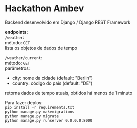 # Hackathon Ambev

Backend desenvolvido em Django / Django REST Framework

<b>endpoints:</b>\
`/weather`:\
método: `GET`\
lista os objetos de dados de tempo

`/weather/current`:\
método: `GET`\
parâmetros:
 - city: nome da cidade (default: "Berlin")
 - country: código do país (default: "DE")

retorna dados de tempo atuais, obtidos há menos de 1 minuto


Para fazer deploy:\
`pip install -r requirements.txt`\
`python manage.py makemigrations`\
`python manage.py migrate`\
`python manage.py runserver 0.0.0.0:8000`
